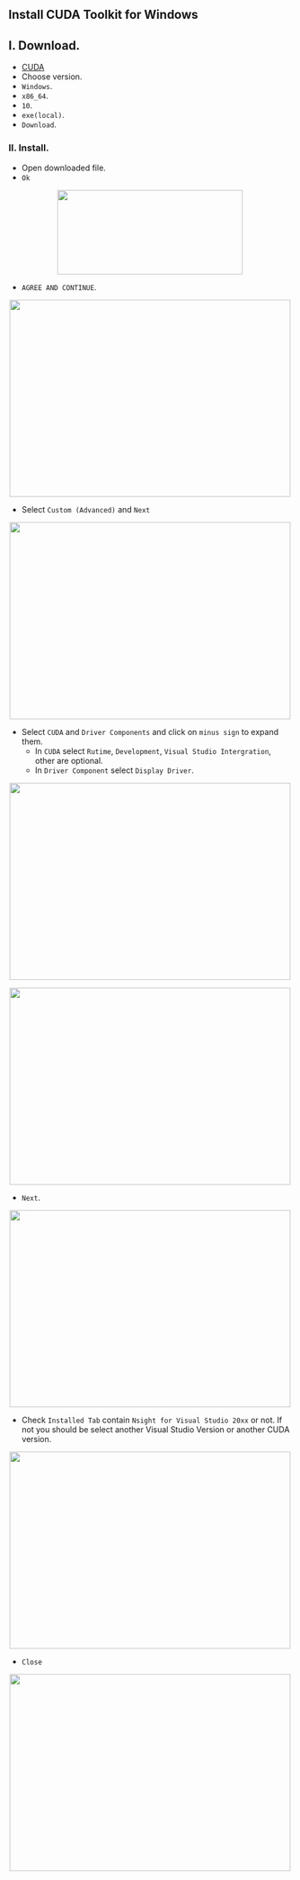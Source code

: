 ## Install CUDA Toolkit for Windows

## I. Download.

- [CUDA](https://developer.nvidia.com/cuda-toolkit-archive)
- Choose version.
- `Windows`.
- `x86_64`.
- `10`.
- `exe(local)`.
- `Download`.

### II. Install.

- Open downloaded file.
- `Ok`

<p align="center">
  <img width=330 height=150 src="https://i.imgur.com/2QWzyac.png">
</p>

- `AGREE AND CONTINUE`.

<p align="center">
  <img width=500 height=350 src="https://i.imgur.com/8FMEgzI.png">
</p>

- Select `Custom (Advanced)` and `Next`

<p align="center">
  <img width=500 height=350 src="https://i.imgur.com/xAcfQ8t.png">
</p>

- Select `CUDA` and `Driver Components` and click on `minus sign` to expand them.
  - In `CUDA` select `Rutime`, `Development`, `Visual Studio Intergration`, other are optional.
  - In `Driver Component` select `Display Driver`.

<p align="center">
  <img width=500 height=350 src="https://i.imgur.com/DCYrPLJ.png">
</p>
<p align="center">
  <img width=500 height=350 src="https://i.imgur.com/9LaUA1Y.png">
</p>

- `Next`.

<p align="center">
  <img width=500 height=350 src="https://i.imgur.com/dO0HjgN.png">
</p>

- Check `Installed Tab` contain `Nsight for Visual Studio 20xx` or not. If not you should be select another Visual Studio Version or another CUDA version. 

<p align="center">
  <img width=500 height=350 src="https://i.imgur.com/7HZwmDt.png">
</p>

- `Close`

<p align="center">
  <img width=500 height=350 src="https://i.imgur.com/7QX4G2y.png">
</p>
